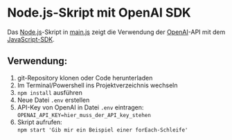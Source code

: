 # Node.js-Skript mit OpenAI SDK

Das [Node.js](https://nodejs.org)-Skript in [main.js](main.js) zeigt die
Verwendung der [OpenAI](https://openai.com/)-API mit dem
[JavaScript-SDK](https://platform.openai.com/docs/libraries/typescript-javascript-library).

## Verwendung:

1. git-Repository klonen oder Code herunterladen
1. Im Terminal/Powershell ins Projektverzeichnis wechseln
1. `npm install` ausführen
1. Neue Datei `.env` erstellen
1. API-Key von OpenAI in Datei `.env` eintragen: \
   `OPENAI_API_KEY=hier_muss_der_API_key_stehen`
1. Skript aufrufen: \
   `npm start 'Gib mir ein Beispiel einer forEach-Schleife'`
